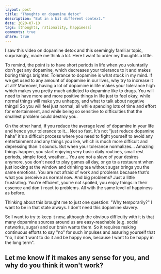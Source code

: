 ```yaml
---
layout: post
title: "Thoughts on dopamine detox"
description: "But in a bit different context."
date: 2020-07-10
tags: [thoughts, rationality, happiness]
comments: true
share: true
---
```


I saw this video on dopamine detox and this seemingly familiar topic, surprisingly, made me think a lot. Here I want to order my thoughts a little. 

To remind, the point is to have short periods in life when you voluntarily don't get any dopamine, which decreases your tolerance to it and makes boring things brighter. Tolerance to dopamine is what stuck in my mind. If we get used to any amount of dopamine in our lives, why try to increase it at all? Moreover, having a lot of dopamine in life makes your tolerance high which makes you pretty much addicted to dopamine like to drugs. You will need to have more and more positive things in life just to feel okay, while normal things will make you unhappy, and what to talk about negative things! So you will feel just normal, all while spending lots of time and effort for entertainment, and while being so sensitive to difficulties that the smallest problem could destroy you. 

On the other hand, if you reduce the average level of dopamine in your life and hence your tolerance to it... Not so fast. It's not "just reduce dopamine haha" it's a difficult process where you need to fight yourself to avoid any entertainment and any things you like, which is much more difficult and depressing than it sounds. But when your tolerance normalizes... Amazing things happen, you start enjoying very basic daily routines, small rest periods, simple food, weather... You are not a slave of your desires anymore, you don't need to play games all day, or go to a restaurant when just looking at the window and drinking tea without sugar brings you the same emotions. You are not afraid of work and problems because that's what you perceive as normal now. And big problems? Just a little frustrating. You're efficient, you're not spoiled, you enjoy things in their essence and don't react to problems. All with the same level of happiness as before.

Thinking about this brought me to just one question: "Why temporarily?" I want to be in that state always. I don't need this dopamine slavery. 

So I want to try to keep it now, although the obvious difficulty with it is that many dopamine sources around us are easy-reachable (e.g. social networks, sugar) and our brain wants them. So it requires making continuous efforts to say "no" for such impulses and assuring yourself that "no, I don't want to do it and be happy now, because I want to be happy in the long term".

Let me know if it makes any sense for you, and why do you think it won't work?
---
